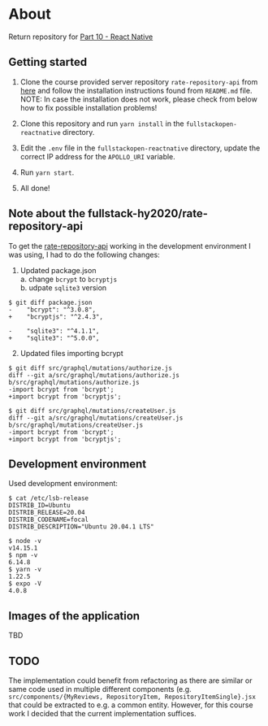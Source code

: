 # About

Return repository for [Part 10 - React Native](https://fullstackopen.com/en/part10)

## Getting started

1. Clone the course provided server repository ```rate-repository-api``` from [here](https://github.com/fullstack-hy2020/rate-repository-api) and follow the installation instructions found from ```README.md``` file.  
NOTE: In case the installation does not work, please check from below how to fix possible installation problems!

2. Clone this repository and run `yarn install` in the `fullstackopen-reactnative` directory.

3. Edit the `.env` file in the `fullstackopen-reactnative` directory, update the correct IP address for  the ```APOLLO_URI``` variable.

4. Run ```yarn start```.

5. All done!

## Note about the fullstack-hy2020/rate-repository-api

To get the [rate-repository-api](https://github.com/fullstack-hy2020/rate-repository-api) working in the development environment I was using, I had to do the following changes:

1. Updated package.json  
  a. change ```bcrypt```  to ```bcryptjs```   
  b. udpate ```sqlite3``` version

  ```
  $ git diff package.json
  -    "bcrypt": "^3.0.8",
  +    "bcryptjs": "^2.4.3",

  -    "sqlite3": "^4.1.1",
  +    "sqlite3": "^5.0.0",
  ```

2. Updated files importing bcrypt 
```
$ git diff src/graphql/mutations/authorize.js
diff --git a/src/graphql/mutations/authorize.js b/src/graphql/mutations/authorize.js
-import bcrypt from 'bcrypt';
+import bcrypt from 'bcryptjs';
```

```
$ git diff src/graphql/mutations/createUser.js
diff --git a/src/graphql/mutations/createUser.js b/src/graphql/mutations/createUser.js
-import bcrypt from 'bcrypt';
+import bcrypt from 'bcryptjs';
```

## Development environment

Used development environment:
```
$ cat /etc/lsb-release 
DISTRIB_ID=Ubuntu
DISTRIB_RELEASE=20.04
DISTRIB_CODENAME=focal
DISTRIB_DESCRIPTION="Ubuntu 20.04.1 LTS"

$ node -v
v14.15.1
$ npm -v
6.14.8
$ yarn -v
1.22.5
$ expo -V
4.0.8
```

## Images of the application

TBD

## TODO

The implementation could benefit from refactoring as there are similar or same code used in multiple
different components (e.g. ```src/components/{MyReviews, RepositoryItem, RepositoryItemSingle}.jsx``` that could be extracted to e.g. a common entity. However, for this course work I decided that the current implementation suffices.